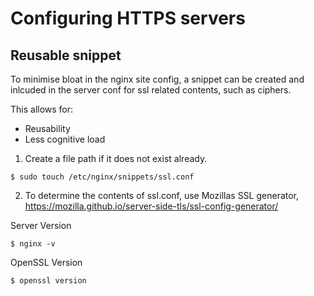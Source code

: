 # Configuring HTTPS servers

## Reusable snippet
To minimise bloat in the nginx site config, a snippet can be created and inlcuded in the server conf for ssl related contents, such as ciphers.

This allows for:
* Reusability
* Less cognitive load

1. Create a file path if it does not exist already.
```
$ sudo touch /etc/nginx/snippets/ssl.conf
```

2. To determine the contents of ssl.conf, use Mozillas SSL generator, https://mozilla.github.io/server-side-tls/ssl-config-generator/

Server Version
```
$ nginx -v
```

OpenSSL Version
```
$ openssl version
```